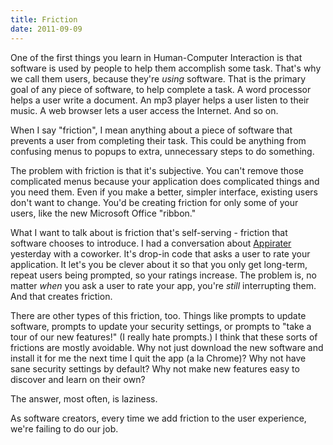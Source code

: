 ```yaml
---
title: Friction
date: 2011-09-09
---
```


One of the first things you learn in Human-Computer Interaction is that software is used by people to help them accomplish some task. That's why we call them users, because they're _using_&nbsp;software. That is the primary goal of any piece of software, to help complete a task. A word processor helps a user write a document. An mp3 player helps a user listen to their music. A web browser lets a user access the Internet. And so on.

When I say "friction", I mean anything about a piece of software that prevents a user from completing their task. This could be anything from confusing menus to popups to extra, unnecessary steps to do something.

The problem with friction is that it's subjective. You can't remove&nbsp;those complicated menus because your application does complicated things and you need them. Even if you make a better, simpler interface, existing users don't want to change. You'd be creating friction for only some of your users, like the new Microsoft Office "ribbon."

What I want to talk about is friction that's self-serving - friction that software chooses to introduce. I had a conversation about [Appirater](http://arashpayan.com/blog/2009/09/07/presenting-appirater/) yesterday with a coworker. It's drop-in code that asks a user to rate your application. It let's you be clever about it so that you only get long-term, repeat users being prompted, so your ratings increase. The problem is, no matter _when_&nbsp;you ask a user to rate your app, you're _still_ interrupting them. And that creates friction.

There are other types of this friction, too. Things like prompts to update software, prompts to update your security settings, or prompts to "take a tour of our new features!" (I really hate prompts.) I think that these sorts of frictions are mostly avoidable. Why not just download the new software and install it for me the next time I quit the app (a la Chrome)? Why not have sane security settings by default? Why not make new features easy to discover and learn on their own?

The answer, most often, is laziness.

As software creators, every time we add friction to the user experience, we're failing to do our job.
